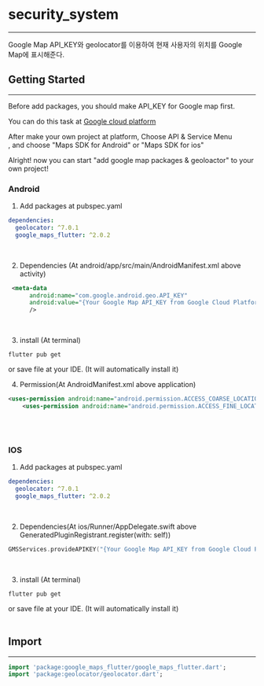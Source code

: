 # security_system
------------------------------------------
Google Map API_KEY와 geolocator를 이용하여 현재 사용자의 위치를
Google Map에 표시해준다.

## Getting Started
-------------------------------------------
Before add packages, you should make API_KEY for Google map first.

You can do this task at [Google cloud platform](https://console.cloud.google.com/)

After make your own project at platform, Choose API & Service Menu</br>,
and choose "Maps SDK for Android" or "Maps SDK for ios"

Alright! now you can start "add google map packages & geoloactor" to your own project!

### Android

1. Add packages at pubspec.yaml
~~~yaml
dependencies:
  geolocator: ^7.0.1
  google_maps_flutter: ^2.0.2
~~~
</br>

2. Dependencies (At android/app/src/main/AndroidManifest.xml above activity)
~~~xml
 <meta-data
      android:name="com.google.android.geo.API_KEY"
      android:value="{Your Google Map API_KEY from Google Cloud Platform"
      /> 
~~~
</br>

3. install (At terminal)
~~~Linux
flutter pub get
~~~
or save file at your IDE. (It will automatically install it)
</br>

4. Permission(At AndroidManifest.xml above application)
~~~xml
<uses-permission android:name="android.permission.ACCESS_COARSE_LOCATION"/>
    <uses-permission android:name="android.permission.ACCESS_FINE_LOCATION"/>
~~~
</br>
</br>

 ### IOS
 1. Add packages at pubspec.yaml
~~~yaml
dependencies:
  geolocator: ^7.0.1
  google_maps_flutter: ^2.0.2
~~~
</br>

2. Dependencies(At ios/Runner/AppDelegate.swift above GeneratedPluginRegistrant.register(with: self))
~~~Swift
GMSServices.provideAPIKEY("{Your Google Map API_KEY from Google Cloud Platform}")
~~~
</br>

3. install (At terminal)
~~~
flutter pub get
~~~
or save file at your IDE. (It will automatically install it)
</br>
</br>


## Import
--------------------------------------------
~~~dart
import 'package:google_maps_flutter/google_maps_flutter.dart';
import 'package:geolocator/geolocator.dart';
~~~
